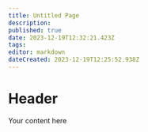 ```yaml
---
title: Untitled Page
description: 
published: true
date: 2023-12-19T12:32:21.423Z
tags: 
editor: markdown
dateCreated: 2023-12-19T12:25:52.938Z
---
```


# Header
Your content here